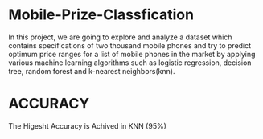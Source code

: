 # Mobile-Prize-Classfication
In this project, we are going to explore and analyze a dataset which contains specifications of two thousand mobile phones and try to predict optimum price ranges for a list of mobile phones in the market by applying various machine learning algorithms such as logistic regression, decision tree, random forest and k-nearest neighbors(knn).
# ACCURACY
The Higesht Accuracy is Achived in KNN (95%)
